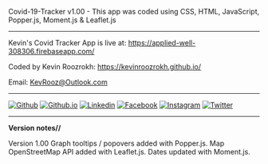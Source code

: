 Covid-19-Tracker v1.00 - This app was coded using CSS, HTML, JavaScript, Popper.js, Moment.js & Leaflet.js

---

Kevin's Covid Tracker App is live at: https://applied-well-308306.firebaseapp.com/

Coded by Kevin Roozrokh: https://kevinroozrokh.github.io/

Email: KevRooz@Outlook.com

---
[![Github](https://img.shields.io/badge/-Github-gray?style=flat-square&logo=Github&logoColor=white)](https://github.com/KevinRoozrokh)
[![Github.io](https://img.shields.io/badge/-Github.io-black?style=flat-square&logo=Github&logoColor=white)](https://kevinroozrokh.github.io/)
[![Linkedin](https://img.shields.io/badge/-LinkedIn-darkblue?style=flat-square&logo=Linkedin&logoColor=white)](https://www.linkedin.com/in/kevin-roozrokh/)
[![Facebook](https://img.shields.io/badge/-Facebook-blue?style=flat-square&logo=Facebook&logoColor=white)](https://www.facebook.com/kevinkayvan/)
[![Instagram](https://img.shields.io/badge/-Instagram-red?style=flat-square&logo=Instagram&logoColor=white)](https://www.instagram.com/donkayvan/)
[![Twitter](https://img.shields.io/badge/-Twitter-teal?style=flat-square&logo=Twitter&logoColor=white)](https://twitter.com/kevinkayvan)

---

**Version notes//**

Version 1.00
Graph tooltips / popovers added with Popper.js.
Map OpenStreetMap API added with Leaflet.js.
Dates updated with Moment.js.
